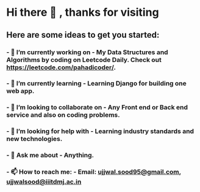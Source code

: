 # Hi there 👋 , thanks for visiting


## Here are some ideas to get you started:
### - 🔭 I’m currently working on - My Data Structures and Algorithms by coding on Leetcode Daily. Check out https://leetcode.com/pahadicoder/.
### - 🌱 I’m currently learning  -  Learning Django for building one web app.
### - 👯 I’m looking to collaborate on - Any Front end or Back end service and also on coding problems.
### - 🤔 I’m looking for help with - Learning industry standards and new technologies.
### - 💬 Ask me about - Anything.
### - 📫 How to reach me: - Email: ujjwal.sood95@gmail.com, ujjwalsood@iiitdmj.ac.in


<!--
**ujjwalsood95/ujjwalsood95** is a ✨ _special_ ✨ repository because its `README.md` (this file) appears on your GitHub profile.

Here are some ideas to get you started:

- 🔭 I’m currently working on ...
- 🌱 I’m currently learning ...
- 👯 I’m looking to collaborate on ...
- 🤔 I’m looking for help with ...
- 💬 Ask me about ...
- 📫 How to reach me: ...
- 😄 Pronouns: ...
- ⚡ Fun fact: ...
-->
